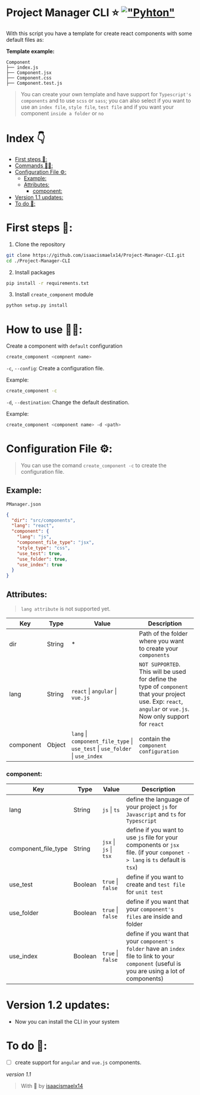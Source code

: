 # Project Manager CLI ⭐ [!["Pyhton"](https://img.shields.io/badge/python-3.9.1%20-gray.svg?longCache=true&logo=python&colorB=yellow)](https://www.python.org/downloads/release/python-391/)

With this script you have a template for create react components with some default files as:
 
**Template example:**

```
Component
├── index.js
├── Component.jsx
├── Component.css
├── Component.test.js
```
> You can create your own template and have support for `Typescript's components` and to use `scss` or `sass`; you can also select if you want to use an `index file`, `style file`, `test file` and if you want your component `inside a folder` or `no`

# Index 👇

- [First steps 🦶:](#first-steps-)
- [Commands 👩‍💻:](#commands-)
- [Configuration File ⚙:](#configuration-file-)
  * [Example:](#example)
  * [Attributes:](#attributes)
    + [component:](#component)
- [Version 1.1 updates:](#version-11-updates)
- [To do 📃:](#to-do-)

# First steps 🦶:

1. Clone the repository
```bash
git clone https://github.com/isaacismaelx14/Project-Manager-CLI.git
cd ./Project-Manager-CLI
```

2. Install packages
```bash
pip install -r requirements.txt
```

3. Install `create_component` module

```bash
python setup.py install
```

# How to use 👩‍💻:

Create a component with `default` configuration

```bash
create_component <compnent name>
```

`-c`, `--config`: Create a configuration file.

Example:
```bash
create_component -c
```

`-d`, `--destination`: Change the default destination.

Example:
```bash
create_component <component name> -d <path>
```

# Configuration File ⚙:
> You can use the comand `create_component -c` to create the configuration file.

## Example: 
`PManager.json`
```json
{
  "dir": "src/components",
  "lang": "react",
  "component": {
    "lang": "js",
    "component_file_type": "jsx",
    "style_type": "css",
    "use_test": true,
    "use_folder": true,
    "use_index": true
  }
}
```

## Attributes:
> `lang attribute` is not supported yet.

| Key| Type| Value| Description|
| ----- | ---- | ---- | ---- |
| dir | String |\*|Path of the folder where you want to create your `components`|
| lang | String |`react` \| `angular` \| `vue.js`|`NOT SUPPORTED`. This will be used for define the type of `component` that your project use. Exp: `react`, `angular` or `vue.js`. Now only support for `react`|
| component | Object | `lang` \| `component_file_type` \| `use_test` \| `use_folder` \| `use_index` |contain the `component configuration`|


### component:
| Key| Type| Value| Description|
| ----- | ---- | ---- | ---- |
| lang | String | `js` \| `ts` |define the language of your project `js` for `Javascript` and `ts` for `Typescript`|
|component_file_type | String | `jsx` \| `js` \| `tsx` |define if you want to use `js` file for your components or `jsx` file. (if your `componet -> lang` is `ts` default is `tsx`)|
| use_test | Boolean |`true` \| `false`|define if you want to create and `test file` for `unit test`|
| use_folder | Boolean |`true` \| `false`|define if you want that your `component's files` are inside and folder|
| use_index | Boolean |`true` \| `false`|define if you want that your `component's folder` have an `index` file to link to your `component` (useful is you are using a lot of components)|
# Version 1.2 updates:
- Now you can install the CLI in your system

# To do 📃:
- [ ] create support for `angular` and `vue.js` components.

_version 1.1_

> With 💖 by [isaacismaelx14](https://github.com/isaacismaelx14)
